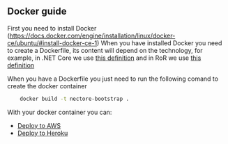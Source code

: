 ## Docker guide

First you need to install Docker (https://docs.docker.com/engine/installation/linux/docker-ce/ubuntu/#install-docker-ce-1)
When you have installed Docker you need to create a Dockerfile, its content will depend on the technology, for example, in .NET Core we use [this definition](https://github.com/Wolox/netcore-bootstrap/blob/master/src/Dockerfile) and in RoR we use [this definition](https://github.com/Wolox/rails-bootstrap/blob/master/Dockerfile)

When you have a Dockerfile you just need to run the following comand to create the docker container
```bash
    docker build -t nectore-bootstrap .
```

With your docker container you can:
- [Deploy to AWS](./docs/docker-aws.md)
- [Deploy to Heroku](./docs/docker-heroku.md)